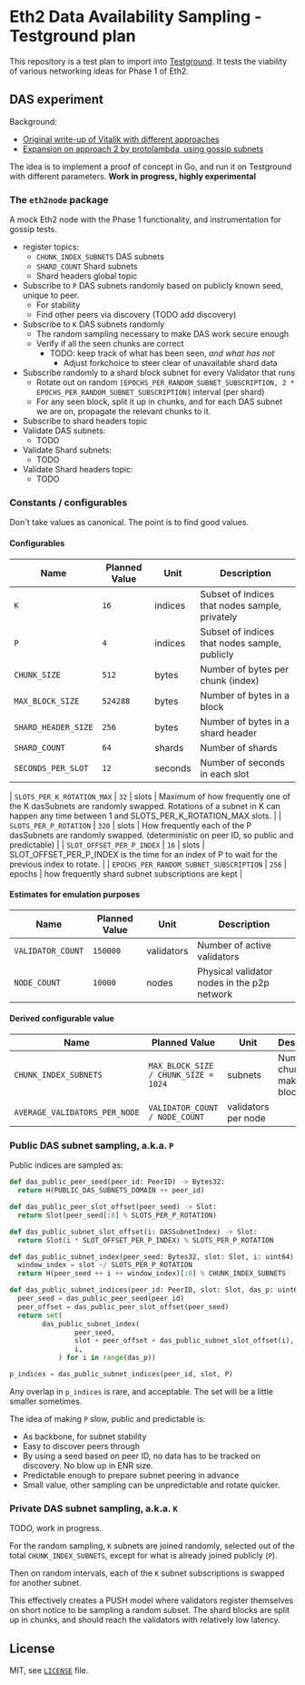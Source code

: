 # Eth2 Data Availability Sampling - Testground plan

This repository is a test plan to import into [Testground](https://github.com/testground/testground).
It tests the viability of various networking ideas for Phase 1 of Eth2.

## DAS experiment

Background:
- [Original write-up of Vitalik with different approaches](https://notes.ethereum.org/@vbuterin/r1v8VCULP)
- [Expansion on approach 2 by protolambda, using gossip subnets](https://notes.ethereum.org/McLGvrWgSX6Cpg60ewMYeQ)

The idea is to implement a proof of concept in Go, and run it on Testground with different parameters.
**Work in progress, highly experimental**

### The `eth2node` package

A mock Eth2 node with the Phase 1 functionality, and instrumentation for gossip tests.

- register topics:
  - `CHUNK_INDEX_SUBNETS` DAS subnets
  - `SHARD_COUNT` Shard subnets
  - Shard headers global topic
- Subscribe to `P` DAS subnets randomly based on publicly known seed, unique to peer.
  - For stability
  - Find other peers via discovery (TODO add discovery)
- Subscribe to `K` DAS subnets randomly 
  - The random sampling necessary to make DAS work secure enough
  - Verify if all the seen chunks are correct
    - TODO: keep track of what has been seen, *and what has not*
      - Adjust forkchoice to steer clear of unavailable shard data
- Subscribe randomly to a shard block subnet for every Validator that runs
  - Rotate out on random `[EPOCHS_PER_RANDOM_SUBNET_SUBSCRIPTION, 2 * EPOCHS_PER_RANDOM_SUBNET_SUBSCRIPTION]` interval (per shard)
  - For any seen block, split it up in chunks, and for each DAS subnet we are on, propagate the relevant chunks to it.
- Subscribe to shard headers topic
- Validate DAS subnets:
  - TODO
- Validate Shard subnets:
  - TODO
- Validate Shard headers topic:
  - TODO

### Constants / configurables

Don't take values as canonical. The point is to find good values.

#### Configurables

| Name | Planned Value | Unit | Description |
| - | - | - | - |
| `K` | `16` | indices | Subset of indices that nodes sample, privately  |
| `P` | `4` | indices | Subset of indices that nodes sample, publicly |
| `CHUNK_SIZE` | `512` | bytes | Number of bytes per chunk (index) |
| `MAX_BLOCK_SIZE` | `524288` | bytes | Number of bytes in a block |
| `SHARD_HEADER_SIZE` | `256` | bytes | Number of bytes in a shard header | 
| `SHARD_COUNT` | `64` | shards | Number of shards |
| `SECONDS_PER_SLOT` | `12` | seconds | Number of seconds in each slot |

| `SLOTS_PER_K_ROTATION_MAX` | `32` | slots | Maximum of how frequently one of the K dasSubnets are randomly swapped. Rotations of a subnet in K can happen any time between 1 and SLOTS_PER_K_ROTATION_MAX slots. |
| `SLOTS_PER_P_ROTATION` | `320` | slots | How frequently each of the P dasSubnets are randomly swapped. (deterministic on peer ID, so public and predictable) |
| `SLOT_OFFSET_PER_P_INDEX` | `16` | slots | SLOT_OFFSET_PER_P_INDEX is the time for an index of P to wait for the previous index to rotate. |
| `EPOCHS_PER_RANDOM_SUBNET_SUBSCRIPTION` | `256` | epochs | how frequently shard subnet subscriptions are kept |

#### Estimates for emulation purposes

| Name | Planned Value | Unit | Description |
| - | - | - | - |
| `VALIDATOR_COUNT` | `150000` | validators | Number of active validators |
| `NODE_COUNT` | `10000` | nodes | Physical validator nodes in the p2p network |


#### Derived configurable value

| Name | Planned Value | Unit | Description |
| - | - | - | - |
| `CHUNK_INDEX_SUBNETS` | `MAX_BLOCK_SIZE / CHUNK_SIZE = 1024` | subnets | Number of chunks that make up a block | 
| `AVERAGE_VALIDATORS_PER_NODE` | `VALIDATOR_COUNT / NODE_COUNT` | validators per node | 


### Public DAS subnet sampling, a.k.a. `P`

Public indices are sampled as:
```python
def das_public_peer_seed(peer_id: PeerID) -> Bytes32:
  return H(PUBLIC_DAS_SUBNETS_DOMAIN ++ peer_id)

def das_public_peer_slot_offset(peer_seed) -> Slot:
  return Slot(peer_seed[:8] % SLOTS_PER_P_ROTATION)

def das_public_subnet_slot_offset(i: DASSubnetIndex) -> Slot:
  return Slot(i * SLOT_OFFSET_PER_P_INDEX) % SLOTS_PER_P_ROTATION

def das_public_subnet_index(peer_seed: Bytes32, slot: Slot, i: uint64) -> DASSubnetIndex:
  window_index = slot ~/ SLOTS_PER_P_ROTATION
  return H(peer_seed ++ i ++ window_index)[:8] % CHUNK_INDEX_SUBNETS

def das_public_subnet_indices(peer_id: PeerID, slot: Slot, das_p: uint64) -> Set[DASSubnetIndex]:
  peer_seed = das_public_peer_seed(peer_id)
  peer_offset = das_public_peer_slot_offset(peer_seed)
  return set(
 		das_public_subnet_index(
				peer_seed,
				slot + peer_offset + das_public_subnet_slot_offset(i),
				i,
			) for i in range(das_p))

p_indices = das_public_subnet_indices(peer_id, slot, P)
```

Any overlap in `p_indices` is rare, and acceptable. The set will be a little smaller sometimes.

The idea of making `P` slow, public and predictable is:
- As backbone, for subnet stability
- Easy to discover peers through
- By using a seed based on peer ID, no data has to be tracked on discovery. No blow up in ENR size.
- Predictable enough to prepare subnet peering in advance
- Small value, other sampling can be unpredictable and rotate quicker.

### Private DAS subnet sampling, a.k.a. `K`

TODO, work in progress.

For the random sampling, `K` subnets are joined randomly,
selected out of the total `CHUNK_INDEX_SUBNETS`, except for what is already joined publicly (`P`).

Then on random intervals, each of the `K` subnet subscriptions is swapped for another subnet.

This effectively creates a PUSH model where validators 
register themselves on short notice to be sampling a random subset.
The shard blocks are split up in chunks, and should reach the validators with relatively low latency.



## License

MIT, see [`LICENSE`](./LICENSE) file.
